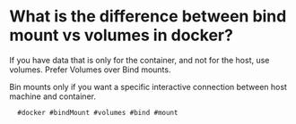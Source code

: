 # What is the difference between bind mount vs volumes in docker?

If you have data that is only for the container, and not for the host,
use volumes. Prefer Volumes over Bind mounts.

Bin mounts only if you want a specific interactive connection between
host machine and container.

      #docker #bindMount #volumes #bind #mount
